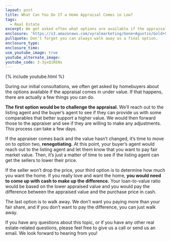 ```yaml
---
layout: post
title: What Can You Do If a Home Appraisal Comes in Low?
tags:
  - Real Estate
excerpt: We get asked often what options are available if the appraisal for a home comes in low. There are actually a few things we can do to remedy that situation.
enclosure: 'https://s3.amazonaws.com/vyralmarketing/Gene+Agustin/Gold+Star+Mortgage+Financial+What+can+you+do+if+a+home+doesn%27t+appraise.mp4'
pullquote: Don’t forget you can always walk away as a final option.
enclosure_type:
enclosure_time:
use_youtube_image: true
youtube_alternate_image:
youtube_code: 3-3yxQ1RENs
---
```



{% include youtube.html %}

During our initial consultations, we often get asked by homebuyers about the options available if the appraisal comes in under value. If that happens, there are actually a few things you can do.

**The first option would be to challenge the appraisal.** We’ll reach out to the listing agent and the buyer’s agent to see if they can provide us with some comparables that better support a higher value. We would then forward those to the appraiser and see if they are willing to make any adjustments. This process can take a few days.

If the appraiser comes back and the value hasn’t changed, it’s time to move on to option two, **renegotiating.** At this point, your buyer’s agent would reach out to the listing agent and let them know that you want to pay fair market value. Then, it’s just a matter of time to see if the listing agent can get the sellers to lower their price.

If the seller won’t drop the price, your third option is to determine how much you want the home. If you really love and want the home, **you would need to come up with cash to make up the difference.** Your loan-to-value ratio would be based on the lower appraised value and you would pay the difference between the appraised value and the purchase price in cash.

The last option is to walk away. We don’t want you paying more than your fair share, and if you don’t want to pay the difference, you can just walk away.

If you have any questions about this topic, or if you have any other real estate-related questions, please feel free to give us a call or send us an email. We look forward to hearing from you!